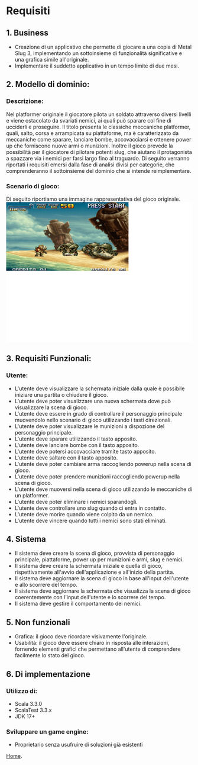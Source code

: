 
# Requisiti

## 1. Business 
* Creazione di un applicativo che permette di giocare a una copia di Metal Slug 3, implementando un sottoinsieme di funzionalità significative e una grafica simile all'originale.
* Implementare il suddetto applicativo in un tempo limite di due mesi.
## 2. Modello di dominio:
### Descrizione: 
Nel platformer originale il giocatore pilota un soldato attraverso diversi livelli e viene ostacolato da svariati nemici, ai quali può sparare col fine di ucciderli e proseguire. Il titolo presenta le classiche meccaniche platformer, quali, salto, corsa e arrampicata su piattaforme, ma è caratterizzato da meccaniche come sparare, lanciare bombe, accovacciarsi e ottenere power up che forniscono nuove armi o munizioni. Inoltre il gioco prevede la possibilità per il giocatore di pilotare potenti slug, che aiutano il protagonista a spazzare via i nemici per farsi largo fino al traguardo. Di seguito verranno riportati i requisiti emersi dalla fase di analisi divisi per categorie, che comprenderanno il sottoinsieme del dominio che si intende reimplementare.
### Scenario di gioco: 
Di seguito riportiamo una immagine rappresentativa del gioco originale.
![MetalSlug3_Dominio](./docs/img/MetalSlug_Scenario_Dominio.png)


## 3. Requisiti Funzionali:
### Utente:
* L'utente deve visualizzare la schermata iniziale dalla quale è possibile iniziare una partita o chiudere il gioco.
* L'utente deve poter visualizzare una nuova schermata dove può visualizzare la scena di gioco.
* L'utente deve essere in grado di controllare il personaggio principale muovendolo nello scenario di gioco utilizzando i tasti direzionali.
* L'utente deve poter visualizzare le munizioni a dispozione del personaggio principale.
* L'utente deve sparare utilizzando il tasto apposito.
* L'utente deve lanciare bombe con il tasto apposito.
* L'utente deve potersi accovacciare tramite tasto apposito.
* L'utente deve saltare con il tasto apposito.
* L'utente deve poter cambiare arma raccogliendo powerup nella scena di gioco.
* L'utente deve poter prendere munizioni raccogliendo powerup nella scena di gioco.
* L'utente deve muoversi nella scena di gioco utilizzando le meccaniche di un platformer.
* L'utente deve poter eliminare i nemici sparandogli.
* L'utente deve controllare uno slug quando ci entra in contatto.
* L'utente deve morire quando viene colpito da un nemico.
* L'utente deve vincere quando tutti i nemici sono stati eliminati.

## 4. Sistema
* Il sistema deve creare la scena di gioco, provvista di personaggio principale, piattaforme, power up per munizioni e armi, slug e nemici.
* Il sistema deve creare la schermata iniziale e quella di gioco, rispettivamente all'avvio dell'applicazione e all'inizio della partita.
* Il sistema deve aggiornare la scena di gioco in base all'input dell'utente e allo scorrere del tempo.
* Il sistema deve aggiornare la schermata che visualizza la scena di gioco coerentemente con l'input dell'utente e lo scorrere del tempo.
* Il sistema deve gestire il comportamento dei nemici.

## 5. Non funzionali
* Grafica: il gioco deve ricordare visivamente l'originale.
* Usabilità: il gioco deve essere chiaro in risposta alle interazioni, fornendo elementi grafici che permettano all'utente di comprendere facilmente lo stato del gioco.
  
## 6. Di implementazione
### Utilizzo di:
* Scala 3.3.0
* ScalaTest 3.3.x
* JDK 17+
### Sviluppare un game engine:
* Proprietario senza usufruire di soluzioni già esistenti


[Home](./index.md).

